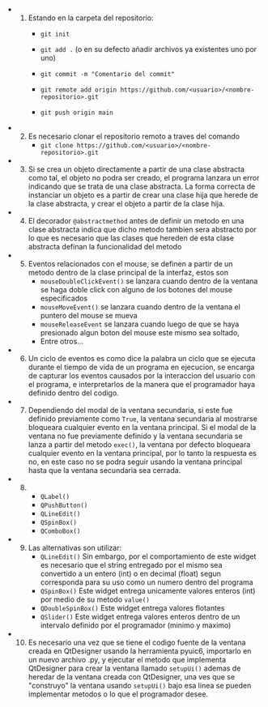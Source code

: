 -   1. Estando en la carpeta del repositorio:
        - ``git init``
        - ``git add .`` (o en su defecto añadir archivos ya existentes uno por uno)
        - ``git commit -m "Comentario del commit"``
        - ``git remote add origin https://github.com/<usuario>/<nombre-repositorio>.git``

        - ``git push origin main``

-   2. Es necesario clonar el repositorio remoto a traves del comando
        - ``git clone https://github.com/<usuario>/<nombre-repositorio>.git``

-   3. Si se crea un objeto directamente a partir de una clase abstracta como tal, el objeto no podra ser creado, el programa lanzara un error indicando que se trata de una clase abstracta. La forma correcta de instanciar un objeto es a partir de crear una clase hija que herede de la clase abstracta, y crear el objeto a partir de la clase hija.
-   4. El decorador ``@abstractmethod`` antes de definir un metodo en una clase abstracta indica que dicho metodo tambien sera abstracto por lo que es necesario que las clases que hereden de esta clase abstracta definan la funcionalidad del metodo
-   5. Eventos relacionados con el mouse, se definen a partir de un metodo dentro de la clase principal de la interfaz, estos son
        - ``mouseDoubleClickEvent()`` se lanzara cuando dentro de la ventana se haga doble click con alguno de los botones del mouse especificados
        - ``mouseMoveEvent()`` se lanzara cuando dentro de la ventana el puntero del mouse se mueva
        - ``mouseReleaseEvent`` se lanzara cuando luego de que se haya presionado algun boton del mouse este mismo sea soltado,
        - Entre otros...
-   6. Un ciclo de eventos es como dice la palabra un ciclo que se ejecuta durante el tiempo de vida de un programa en ejecucion, se encarga de capturar los eventos causados por la interaccion del usuario con el programa, e interpretarlos de la manera que el programador haya definido dentro del codigo.
-   7. Dependiendo del modal de la ventana secundaria, si este fue definido previamente como ``True``, la ventana secundaria al mostrarse bloqueara cualquier evento en la ventana principal. Si el modal de la ventana no fue previamente definido y la ventana secundaria se lanza a partir del metodo ``exec()``, la ventana por defecto bloqueara cualquier evento en la ventana principal, por lo tanto la respuesta es no, en este caso no se podra seguir usando la ventana principal hasta que la ventana secundaria sea cerrada.
-   8.
        -   ``QLabel()``
        -   ``QPushButton()``
        -   ``QLineEdit()``
        -   ``QSpinBox()``
        -   ``QComboBox()``
-   9. Las alternativas son utilizar:
        -   ``QLineEdit()`` Sin embargo, por el comportamiento de este widget es necesario que el string entregado por el mismo sea convertido a un entero (int) o en decimal (float) segun corresponda para su uso como un numero dentro del programa
        -   ``QSpinBox()`` Este widget entrega unicamente valores enteros (int) por medio de su metodo ``value()``
        -   ``QDoubleSpinBox()`` Este widget entrega valores flotantes
        -   ``QSlider()`` Este widget entrega valores enteros dentro de un intervalo definido por el programador (minimo y maximo)
-   10. Es necesario una vez que se tiene el codigo fuente de la ventana creada en QtDesigner usando la herramienta pyuic6, importarlo en un nuevo archivo .py, y ejecutar el metodo que implementa QtDesigner para crear la ventana llamado ``setupUi()`` ademas de heredar de la ventana creada con QtDesigner, una ves que se "construyo" la ventana usando ``setupUi()`` bajo esa linea se pueden implementar metodos o lo que el programador desee.
